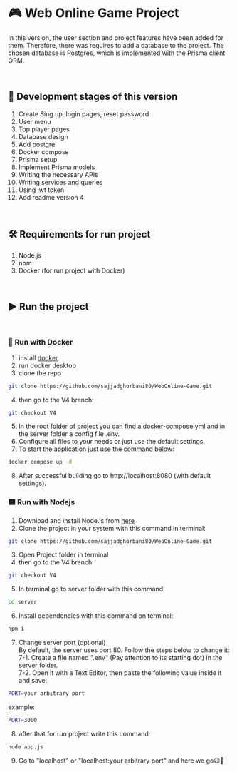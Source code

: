 # :video_game: Web Online Game Project
In this version, the user section and project features have been added for them. Therefore, there was requires to add a database to the project. The chosen database is Postgres, which is implemented with the Prisma client ORM.

<br>

## :seedling: Development stages of this version
1. Create Sing up, login pages, reset password
2. User menu
3. Top player pages
4. Database design
5. Add postgre 
6. Docker compose
7. Prisma setup
8. Implement Prisma models
9. Writing the necessary APIs
10. Writing services and queries
11. Using jwt token 
12. Add readme version 4


<br>


## :hammer_and_wrench: Requirements for run project
1. Node.js
2. npm
3. Docker (for run project with Docker)
<br>

## :arrow_forward: Run the project

<br>

### :dolphin: Run with Docker
1. install [docker](https://www.docker.com/)
2. run docker desktop
3. clone the repo 
```bash
git clone https://github.com/sajjadghorbani80/WebOnline-Game.git
```
4. then go to the V4 brench:
```bash
git checkout V4
```
5. In the root folder of project you can find a docker-compose.yml and in the server folder a config file .env.
6. Configure all files to your needs or just use the default settings.
7. To start the application just use the command below:
```bash
docker compose up -d
```
8. After successful building go to http://localhost:8080 (with default settings).



### :green_square: Run with Nodejs
1. Download and install Node.js from [here](https://nodejs.org/en/download/)</li>
2. Clone the project in your system with this command in terminal:
```bash
git clone https://github.com/sajjadghorbani80/WebOnline-Game.git
```
3. Open Project folder in terminal
4. then go to the V4 brench:
```bash
git checkout V4
```
5. In terminal go to server folder with this command:
```bash
cd server
```
6. Install dependencies with this command on terminal:</li>
```bash
npm i
```

7. Change server port (optional)<br>
By default, the server uses port 80. Follow the steps below to change it:<br>
7-1. Create a file named ".env" (Pay attention to its starting dot) in the server folder.<br>
7-2. Open it with a Text Editor, then paste the following value inside it and save:<br>

```bash
PORT=your arbitrary port
```
example:
```bash
PORT=3000
```
8. after that for run project write this command:
```bash
node app.js
```
9. Go to "localhost" or "localhost:your arbitrary port" and here we go:smiley::muscle:
